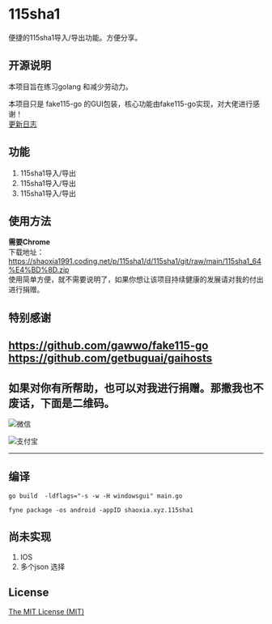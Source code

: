 # 115sha1
便捷的115sha1导入/导出功能。方便分享。   
## 开源说明

本项目旨在练习golang 和减少劳动力。    

本项目只是 fake115-go 的GUI包装，核心功能由fake115-go实现，对大佬进行感谢！   
[更新日志](https://github.com/user1121114685/115sha1/blob/main/update.md)  


## 功能

1. 115sha1导入/导出
2. 115sha1导入/导出
3. 115sha1导入/导出




## 使用方法

**需要Chrome**    
下载地址：https://shaoxia1991.coding.net/p/115sha1/d/115sha1/git/raw/main/115sha1_64%E4%BD%8D.zip    
使用简单方便，就不需要说明了，如果你想让该项目持续健康的发展请对我的付出进行捐赠。 

## 特别感谢
https://github.com/gawwo/fake115-go
https://github.com/getbuguai/gaihosts
---
## 如果对你有所帮助，也可以对我进行捐赠。那撒我也不废话，下面是二维码。
![微信](https://gitee.com/shaoxia1991/Blog/raw/master/me/%E5%BE%AE%E4%BF%A1%E6%94%B6%E6%AC%BE.png)  

![支付宝](https://gitee.com/shaoxia1991/Blog/raw/master/me/%E6%94%AF%E4%BB%98%E5%AE%9D%E6%94%B6%E6%AC%BE.jpg)  

---
## 编译 
<!-- `go env -w GOARCH=386` -->
`go build  -ldflags="-s -w -H windowsgui" main.go`

```
fyne package -os android -appID shaoxia.xyz.115sha1
```



## 尚未实现

1. IOS 
2. 多个json 选择

## License

[The MIT License (MIT)](https://raw.githubusercontent.com/user1121114685/115sha1/master/LICENSE)